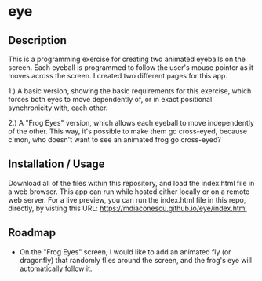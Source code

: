# eye

## Description
This is a programming exercise for creating two animated eyeballs on the screen. Each eyeball is programmed to follow the user's mouse pointer as it moves across the screen. I created two different pages for this app.

 1.) A basic version, showing the basic requirements for this exercise, which forces both eyes to move dependently of, or in exact positional synchronicity with, each other. 
 
 2.) A "Frog Eyes" version, which allows each eyeball to move independently of the other. This way, it's possible to make them go cross-eyed, because c'mon, who doesn't want to see an animated frog go cross-eyed? 

## Installation / Usage
Download all of the files within this repository, and load the index.html file in a web browser. This app can run while hosted either locally or on a remote web server. For a live preview, you can run the index.html file in this repo, directly, by visting this URL: https://mdiaconescu.github.io/eye/index.html

## Roadmap
- On the "Frog Eyes" screen, I would like to add an animated fly (or dragonfly) that randomly flies around the screen, and the frog's eye will automatically follow it.

